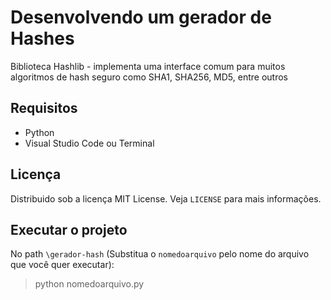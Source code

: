 # Desenvolvendo um gerador de Hashes
Biblioteca Hashlib - implementa uma interface comum para muitos algoritmos de hash seguro como SHA1, SHA256, MD5, entre outros

## Requisitos
- Python
- Visual Studio Code ou Terminal

## Licença
Distribuido sob a licença MIT License. Veja `LICENSE` para mais informações.

## Executar o projeto
No path `\gerador-hash` (Substitua o `nomedoarquivo` pelo nome do arquivo que você quer executar):
>python nomedoarquivo.py
